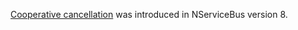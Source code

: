 [Cooperative cancellation](https://docs.microsoft.com/en-us/dotnet/standard/parallel-programming/task-cancellation) was introduced in NServiceBus version 8.
